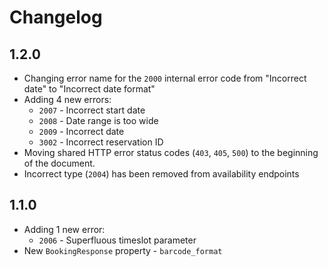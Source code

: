 # Changelog

## 1.2.0

* Changing error name for the `2000` internal error code from "Incorrect date" to "Incorrect date format"
* Adding 4 new errors:
  * `2007` - Incorrect start date
  * `2008` - Date range is too wide
  * `2009` - Incorrect date
  * `3002` - Incorrect reservation ID
* Moving shared HTTP error status codes (`403`, `405`, `500`) to the beginning of the document.
* Incorrect type (`2004`) has been removed from availability endpoints

## 1.1.0

* Adding 1 new error:
  * `2006` - Superfluous timeslot parameter
* New `BookingResponse` property - `barcode_format`

